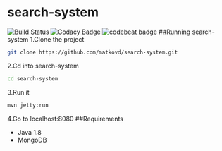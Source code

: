 # search-system
[![Build Status](https://travis-ci.org/matkovd/search-system.svg?branch=master)](https://travis-ci.org/matkovd/search-system)
[![Codacy Badge](https://api.codacy.com/project/badge/Grade/36782cd20b7b4baab023a7aaf58f3054)](https://www.codacy.com/app/daniil-matkov/search-system?utm_source=github.com&amp;utm_medium=referral&amp;utm_content=matkovd/search-system&amp;utm_campaign=Badge_Grade)
[![codebeat badge](https://codebeat.co/badges/eb935d4c-0371-4fd4-b284-ec69f20cac9b)](https://codebeat.co/projects/github-com-matkovd-search-system)
##Running search-system
1.Clone the project
```BASH
git clone https://github.com/matkovd/search-system.git
```
2.Cd into search-system
```BASH
cd search-system
```
3.Run it
```BASH
mvn jetty:run
```
4.Go to localhost:8080
##Requirements
* Java 1.8
* MongoDB
